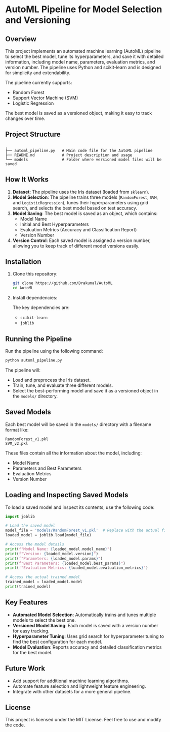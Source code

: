 # AutoML Pipeline for Model Selection and Versioning

## Overview

This project implements an automated machine learning (AutoML) pipeline to select the best model, tune its hyperparameters, and save it with detailed information, including model name, parameters, evaluation metrics, and version number. The pipeline uses Python and scikit-learn and is designed for simplicity and extendability.

The pipeline currently supports:
- Random Forest
- Support Vector Machine (SVM)
- Logistic Regression

The best model is saved as a versioned object, making it easy to track changes over time.

## Project Structure

```
.
├── automl_pipeline.py   # Main code file for the AutoML pipeline
├── README.md            # Project description and usage
└── models               # Folder where versioned model files will be saved
```

## How It Works

1. **Dataset**: The pipeline uses the Iris dataset (loaded from `sklearn`).
2. **Model Selection**: The pipeline trains three models (`RandomForest`, `SVM`, and `LogisticRegression`), tunes their hyperparameters using grid search, and selects the best model based on test accuracy.
3. **Model Saving**: The best model is saved as an object, which contains:
   - Model Name
   - Initial and Best Hyperparameters
   - Evaluation Metrics (Accuracy and Classification Report)
   - Version Number
4. **Version Control**: Each saved model is assigned a version number, allowing you to keep track of different model versions easily.

## Installation

1. Clone this repository:
   ```bash
   git clone https://github.com/Drakunal/AutoML
   cd AutoML
   ```

2. Install dependencies:
   <!--```bash
   pip install -r requirements.txt
   ```-->

   The key dependencies are:
   - `scikit-learn`
   - `joblib`

## Running the Pipeline

Run the pipeline using the following command:

```bash
python automl_pipeline.py
```

The pipeline will:
- Load and preprocess the Iris dataset.
- Train, tune, and evaluate three different models.
- Select the best-performing model and save it as a versioned object in the `models/` directory.

## Saved Models

Each best model will be saved in the `models/` directory with a filename format like:
```
RandomForest_v1.pkl
SVM_v2.pkl
```

These files contain all the information about the model, including:
- Model Name
- Parameters and Best Parameters
- Evaluation Metrics
- Version Number

## Loading and Inspecting Saved Models

To load a saved model and inspect its contents, use the following code:

```python
import joblib

# Load the saved model
model_file = 'models/RandomForest_v1.pkl'  # Replace with the actual file path
loaded_model = joblib.load(model_file)

# Access the model details
print(f"Model Name: {loaded_model.model_name}")
print(f"Version: {loaded_model.version}")
print(f"Parameters: {loaded_model.params}")
print(f"Best Parameters: {loaded_model.best_params}")
print(f"Evaluation Metrics: {loaded_model.evaluation_metrics}")

# Access the actual trained model
trained_model = loaded_model.model
print(trained_model)
```

## Key Features

- **Automated Model Selection**: Automatically trains and tunes multiple models to select the best one.
- **Versioned Model Saving**: Each model is saved with a version number for easy tracking.
- **Hyperparameter Tuning**: Uses grid search for hyperparameter tuning to find the best configuration for each model.
- **Model Evaluation**: Reports accuracy and detailed classification metrics for the best model.

## Future Work

- Add support for additional machine learning algorithms.
- Automate feature selection and lightweight feature engineering.
- Integrate with other datasets for a more general pipeline.

## License

This project is licensed under the MIT License. Feel free to use and modify the code.


